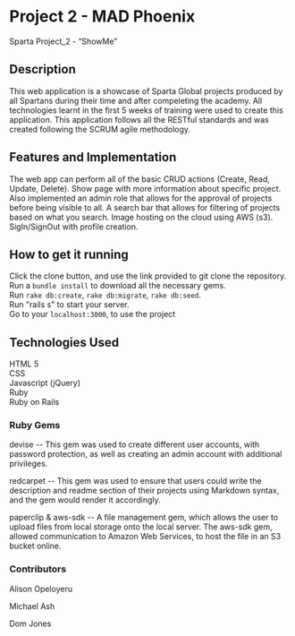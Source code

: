 # Project 2 - MAD Phoenix
Sparta Project_2 - “ShowMe” 

## Description 

This web application is a showcase of Sparta Global projects produced by all Spartans during their time and after compeleting the academy. All technologies learnt in the first 5 weeks of training were used to create this application. This application follows all the RESTful standards and was created following the SCRUM agile methodology. 

## Features and Implementation 
The web app can perform all of the basic CRUD actions (Create, Read, Update, Delete). 
Show page with more information about specific project.
Also implemented an admin role that allows for the approval of projects before being visible to all. 
A search bar that allows for filtering of projects based on what you search. 
Image hosting on the cloud using AWS (s3).
SigIn/SignOut with profile creation.


## How to get it running 
Click the clone button, and use the link provided to git clone the repository.  
Run a ```bundle install``` to download all the necessary gems.  
Run ```rake db:create```, ```rake db:migrate```, ```rake db:seed```.  
Run "rails s" to start your server.  
Go to your ```localhost:3000```, to use the project


## Technologies Used

HTML 5  
CSS  
Javascript (jQuery)  
Ruby  
Ruby on Rails 

### Ruby Gems 

devise -- This gem was used to create different user accounts, with password protection, as well as creating an admin account with additional privileges.

redcarpet -- This gem was used to ensure that users could write the description and readme section of their projects using Markdown syntax, and the gem would render it accordingly. 

paperclip & aws-sdk -- A file management gem, which allows the user to upload files from local storage onto the local server. The aws-sdk gem, allowed communication to Amazon Web Services, to host the file in an S3 bucket online.


### Contributors 

Alison Opeloyeru 

Michael Ash 
 
Dom Jones     
